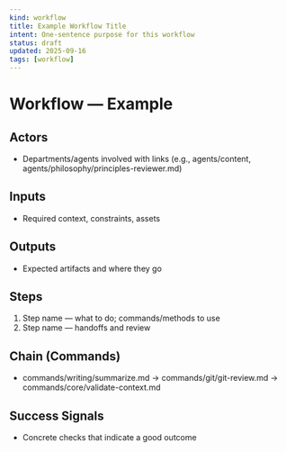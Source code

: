 ```yaml
---
kind: workflow
title: Example Workflow Title
intent: One-sentence purpose for this workflow
status: draft
updated: 2025-09-16
tags: [workflow]
---
```


# Workflow — Example

## Actors
- Departments/agents involved with links (e.g., agents/content, agents/philosophy/principles-reviewer.md)

## Inputs
- Required context, constraints, assets

## Outputs
- Expected artifacts and where they go

## Steps
1. Step name — what to do; commands/methods to use
2. Step name — handoffs and review

## Chain (Commands)
- commands/writing/summarize.md → commands/git/git-review.md → commands/core/validate-context.md

## Success Signals
- Concrete checks that indicate a good outcome

